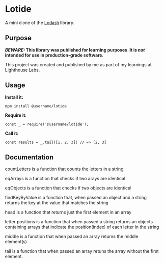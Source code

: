 # Lotide

A mini clone of the [Lodash](https://lodash.com) library.

## Purpose

**_BEWARE:_ This library was published for learning purposes. It is _not_ intended for use in production-grade software.**

This project was created and published by me as part of my learnings at Lighthouse Labs. 

## Usage

**Install it:**

`npm install @username/lotide`

**Require it:**

`const _ = require('@username/lotide');`

**Call it:**

`const results = _.tail([1, 2, 3]) // => [2, 3]`

## Documentation

countLetters is a function that counts the letters in a string

eqArrays is a function that checks if two arays are identical

eqObjects is a function that checks if two objects are identical

findKeyByValue is a function that, when passed an object and a string returns the key at the value that matches the string

head is a function that returns just the first element in an array

letter positions is a function that when passed a string returns an objects containing arrays that indicate the position(index) of each letter in the string

middle is a function that when passed an array returns the middle element(s)

tail is a function that when passed an array retuns the array without the first element.